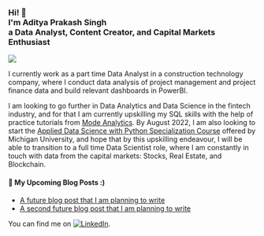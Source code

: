 
<h3>Hi! 👋<br> I'm Aditya Prakash Singh <br>a Data Analyst, Content Creator, and Capital Markets Enthusiast</h3>


<img src="https://i0.wp.com/petergrandich.com/wp-content/uploads/2019/08/stock-market-meme-20.jpg" resize=325,200>

I currently work as a part time Data Analyst in a construction technology company, where I conduct data analysis of project management and project finance data and build relevant dashboards in PowerBI.

I am looking to go further in Data Analytics and Data Science in the fintech industry, and for that I am currently upskilling my SQL skills with the help of practice tutorials from [Mode Analytics](https://mode.com/sql-tutorial/). By August 2022, I am also looking to start the [Applied Data Science with Python Specialization Course](https://www.coursera.org/specializations/data-science-python) offered by Michigan University, and hope that by this upskilling endeavour, I will be able to transition to a full time Data Scientist role, where I am constantly in touch with data from the capital markets: Stocks, Real Estate, and Blockchain.


<h4>📕 My Upcoming Blog Posts :) </h4>

<!-- BLOG-POST-LIST:START -->
- [A future blog post that I am planning to write](https://)
- [A second future blog post that I am planning to write](https://)
<!-- BLOG-POST-LIST:END -->


<!-- Actual text -->
You can find me on [![LinkedIn][1.1]][1].

<!-- Icons -->
[1.1]: <img src= "https://cdn-icons-png.flaticon.com/512/174/174857.png" resize=20,20>

<!-- Links to your social media accounts -->
[1]: https://www.linkedin.com/in/singhadityamech/








<!--
**DDataDudeADi/DDataDudeADi** is a ✨ _special_ ✨ repository because its `README.md` (this file) appears on your GitHub profile.

Here are some ideas to get you started:

- 🔭 I’m currently working on ...
- 🌱 I’m currently learning ...
- 👯 I’m looking to collaborate on ...
- 🤔 I’m looking for help with ...
- 💬 Ask me about ...
- 📫 How to reach me: ...
- 😄 Pronouns: ...
- ⚡ Fun fact: ...
-->
